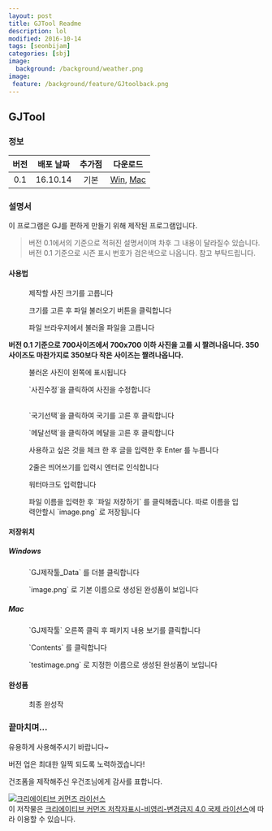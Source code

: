 ```yaml
---
layout: post
title: GJTool Readme
description: lol
modified: 2016-10-14
tags: [seonbijam]
categories: [sbj]
image:
  background: /background/weather.png
image:
 feature: /background/feature/GJtoolback.png
---
```



## GJTool

### 정보

| 버전 | 배포 날짜 | 추가점 | 다운로드 |
|:-------:|:-------:|:-------:|:-------:|
| 0.1   | 16.10.14   | 기본   | [Win](https://drive.google.com/open?id=0B6pD7VjawyFuYk5samxzSUw3YXc), [Mac](https://drive.google.com/open?id=0B6pD7VjawyFuYVBnaTdmWFZ5Qzg)   |


### 설명서

이 프로그램은 GJ를 편하게 만들기 위해 제작된 프로그램입니다.


>버전 0.1에서의 기준으로 적혀진 설명서이며 차후 그 내용이 달라질수 있습니다. 
>버전 0.1 기준으로 시즌 표시 번호가 검은색으로 나옵니다. 참고 부탁드립니다.

#### 사용법


<figure class="half center">
	<a href="https://raw.githubusercontent.com/goodseonbi/duckfactory/gh-pages/images/categories/sbj/gjtool/sprsizecho.png"><img src="https://raw.githubusercontent.com/goodseonbi/duckfactory/gh-pages/images/categories/sbj/gjtool/sprsizecho.png" alt=""></a>
	<figcaption>제작할 사진 크기를 고릅니다</figcaption>
</figure>

<figure class="half center">
	<a href="https://raw.githubusercontent.com/goodseonbi/duckfactory/gh-pages/images/categories/sbj/gjtool/main.png"><img src="https://raw.githubusercontent.com/goodseonbi/duckfactory/gh-pages/images/categories/sbj/gjtool/main.png" alt=""></a>
	<figcaption>크기를 고른 후 파일 불러오기 버튼을 클릭합니다</figcaption>
</figure>

<figure class="half center">
	<a href="https://raw.githubusercontent.com/goodseonbi/duckfactory/gh-pages/images/categories/sbj/gjtool/fileload.png"><img src="https://raw.githubusercontent.com/goodseonbi/duckfactory/gh-pages/images/categories/sbj/gjtool/fileload.png" alt=""></a>
	<figcaption>파일 브라우저에서 불러올 파일을 고릅니다</figcaption>
</figure>

**버전 0.1 기준으로 700사이즈에서 700x700 이하 사진을 고를 시 짤려나옵니다. 350사이즈도 마찬가지로 350보다 작은 사이즈는 짤려나옵니다.**

<figure class="half center">
	<a href="https://raw.githubusercontent.com/goodseonbi/duckfactory/gh-pages/images/categories/sbj/gjtool/fileloadSet.png"><img src="https://raw.githubusercontent.com/goodseonbi/duckfactory/gh-pages/images/categories/sbj/gjtool/fileloadSet.png" alt=""></a>
	<figcaption>불러온 사진이 왼쪽에 표시됩니다</figcaption>
</figure>

<figure class="half center">
	<a href="https://raw.githubusercontent.com/goodseonbi/duckfactory/gh-pages/images/categories/sbj/gjtool/sprSet.png"><img src="https://raw.githubusercontent.com/goodseonbi/duckfactory/gh-pages/images/categories/sbj/gjtool/sprSet.png" alt=""></a>
	<figcaption>`사진수정`을 클릭하여 사진을 수정합니다</figcaption>
</figure>

<figure class="third">
	<a href="https://raw.githubusercontent.com/goodseonbi/duckfactory/gh-pages/images/categories/sbj/gjtool/ki1"><img src="https://raw.githubusercontent.com/goodseonbi/duckfactory/gh-pages/images/categories/sbj/gjtool/ki1" alt=""></a>
	<a href="https://raw.githubusercontent.com/goodseonbi/duckfactory/gh-pages/images/categories/sbj/gjtool/ki2"><img src="https://raw.githubusercontent.com/goodseonbi/duckfactory/gh-pages/images/categories/sbj/gjtool/ki2" alt=""></a>
	<figcaption>`국기선택`을 클릭하여 국기를 고른 후 클릭합니다</figcaption>
</figure>

<figure class="half center">
	<a href="https://raw.githubusercontent.com/goodseonbi/duckfactory/gh-pages/images/categories/sbj/gjtool/medal.png"><img src="https://raw.githubusercontent.com/goodseonbi/duckfactory/gh-pages/images/categories/sbj/gjtool/medal.png" alt=""></a>
	<figcaption>`메달선택`을 클릭하여 메달을 고른 후 클릭합니다</figcaption>
</figure>

<figure class="half center">
	<a href="https://raw.githubusercontent.com/goodseonbi/duckfactory/gh-pages/images/categories/sbj/gjtool/name.png"><img src="https://raw.githubusercontent.com/goodseonbi/duckfactory/gh-pages/images/categories/sbj/gjtool/name.png" alt=""></a>
	<figcaption>사용하고 싶은 것을 체크 한 후 글을 입력한 후 Enter 를 누릅니다</figcaption>
</figure>

<figure class="half center">
	<a href="https://raw.githubusercontent.com/goodseonbi/duckfactory/gh-pages/images/categories/sbj/gjtool/name2.png"><img src="https://raw.githubusercontent.com/goodseonbi/duckfactory/gh-pages/images/categories/sbj/gjtool/name2.png" alt=""></a>
	<figcaption>2줄은 띄어쓰기를 입력시 엔터로 인식합니다</figcaption>
</figure>

<figure class="half center">
	<a href="https://raw.githubusercontent.com/goodseonbi/duckfactory/gh-pages/images/categories/sbj/gjtool/water.png"><img src="https://raw.githubusercontent.com/goodseonbi/duckfactory/gh-pages/images/categories/sbj/gjtool/water.png" alt=""></a>
	<figcaption>워터마크도 입력합니다</figcaption>
</figure>

<figure class="half center">
	<a href="https://raw.githubusercontent.com/goodseonbi/duckfactory/gh-pages/images/categories/sbj/gjtool/save.png"><img src="https://raw.githubusercontent.com/goodseonbi/duckfactory/gh-pages/images/categories/sbj/gjtool/save.png" alt=""></a>
	<figcaption>파일 이름을 입력한 후 `파일 저장하기` 를 클릭해줍니다. 따로 이름을 입력안할시 `image.png` 로 저장됩니다</figcaption>
</figure>

#### 저장위치

##### Windows

<figure class="half center">
	<a href="https://raw.githubusercontent.com/goodseonbi/duckfactory/gh-pages/images/categories/sbj/gjtool/win1.png"><img src="https://raw.githubusercontent.com/goodseonbi/duckfactory/gh-pages/images/categories/sbj/gjtool/win1.png" alt=""></a>
	<figcaption>`GJ제작툴_Data` 를 더블 클릭합니다</figcaption>
</figure>

<figure class="half center">
	<a href="https://raw.githubusercontent.com/goodseonbi/duckfactory/gh-pages/images/categories/sbj/gjtool/win2.png"><img src="https://raw.githubusercontent.com/goodseonbi/duckfactory/gh-pages/images/categories/sbj/gjtool/win2.png" alt=""></a>
	<figcaption>`image.png` 로 기본 이름으로 생성된 완성품이 보입니다</figcaption>
</figure>

##### Mac

<figure class="half center">
	<a href="https://raw.githubusercontent.com/goodseonbi/duckfactory/gh-pages/images/categories/sbj/gjtool/mac1.png"><img src="https://raw.githubusercontent.com/goodseonbi/duckfactory/gh-pages/images/categories/sbj/gjtool/mac1.png" alt=""></a>
	<figcaption>`GJ제작툴` 오른쪽 클릭 후 패키지 내용 보기를 클릭합니다</figcaption>
</figure>

<figure class="half center">
	<a href="https://raw.githubusercontent.com/goodseonbi/duckfactory/gh-pages/images/categories/sbj/gjtool/mac2.png"><img src="https://raw.githubusercontent.com/goodseonbi/duckfactory/gh-pages/images/categories/sbj/gjtool/mac2.png" alt=""></a>
	<figcaption>`Contents` 를 클릭합니다</figcaption>
</figure>

<figure class="half center">
	<a href="https://raw.githubusercontent.com/goodseonbi/duckfactory/gh-pages/images/categories/sbj/gjtool/mac3.png"><img src="https://raw.githubusercontent.com/goodseonbi/duckfactory/gh-pages/images/categories/sbj/gjtool/mac3.png" alt=""></a>
	<figcaption>`testimage.png` 로 지정한 이름으로 생성된 완성품이 보입니다</figcaption>
</figure>

#### 완성품

<figure class="half center">
	<a href="https://raw.githubusercontent.com/goodseonbi/duckfactory/gh-pages/images/categories/sbj/gjtool/end.png"><img src="https://raw.githubusercontent.com/goodseonbi/duckfactory/gh-pages/images/categories/sbj/gjtool/end.png" alt=""></a>
	<figcaption>최종 완성작</figcaption>
</figure>


### 끝마치며...

유용하게 사용해주시기 바랍니다~

버전 업은 최대한 일찍 되도록 노력하겠습니다!

건조폼을 제작해주신 우건조님에게 감사를 표합니다.


<a rel="license" href="http://creativecommons.org/licenses/by-nc-nd/4.0/"><img alt="크리에이티브 커먼즈 라이선스" style="border-width:0" src="https://i.creativecommons.org/l/by-nc-nd/4.0/88x31.png" /></a><br />이 저작물은 <a rel="license" href="http://creativecommons.org/licenses/by-nc-nd/4.0/">크리에이티브 커먼즈 저작자표시-비영리-변경금지 4.0 국제 라이선스</a>에 따라 이용할 수 있습니다.